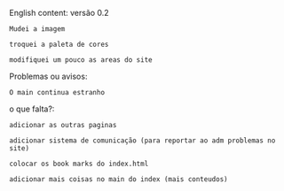 English content: versão 0.2

    Mudei a imagem

    troquei a paleta de cores

    modifiquei um pouco as areas do site


Problemas ou avisos:

    O main continua estranho

o que falta?:

    adicionar as outras paginas

    adicionar sistema de comunicação (para reportar ao adm problemas no site)

    colocar os book marks do index.html

    adicionar mais coisas no main do index (mais conteudos)

    
